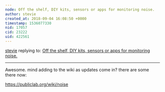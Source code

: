 ```yaml
---
node: Off the shelf, DIY kits, sensors or apps for monitoring noise.
author: stevie
created_at: 2018-09-04 16:08:50 +0000
timestamp: 1536077330
nid: 17057
cid: 23222
uid: 422561
---
```




[stevie](../profile/stevie) replying to: [Off the shelf, DIY kits, sensors or apps for monitoring noise.](../notes/bronwen/09-04-2018/off-the-shelf-diy-kits-sensors-or-apps-for-monitoring-noise)

----
Awesome. mind adding to the wiki as updates come in? there are some there now:

https://publiclab.org/wiki/noise

